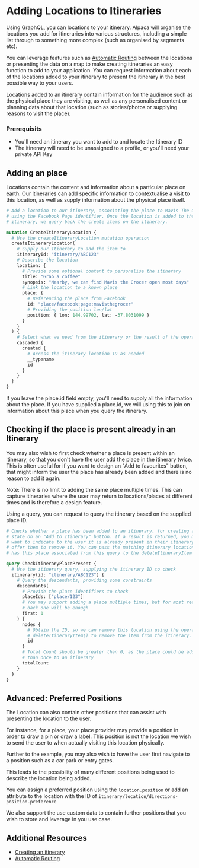 # Adding Locations to Itineraries

Using GraphQL, you can locations to your itinerary. Alpaca will organise the
locations you add for itineraries into various structures, including a simple
list through to something more complex (such as organised by segments etc).

You can leverage features such as [Automatic Routing](/topics/itinerary/Automatic%20Routing/README.md)
between the locations or presenting the data on a map to make creating
itineraries an easy function to add to your application. You can request
information about each of the locations added to your itinerary to present the
itinerary in the best possible way to your users.

Locations added to an itinerary contain information for the audience such as the
physical place they are visiting, as well as any personalised content or
planning data about that location (such as stories/photos or supplying reasons
to visit the place).

### Prerequisits

- You'll need an itinerary you want to add to and locate the Itinerary ID
- The itinerary will need to be unassigned to a profile, or you'll need your
  private API Key

## Adding an place

Locations contain the content and information about a particular place on earth.
Our itineraries can add specific information to contextualise a visit to this
location, as well as supply information about the physical place itself.

```graphql
# Add a location to our itinerary, associating the place to Mavis The Grocer
# using the Facebook Page identifier. Once the location is added to the
# itinerary, we query back the create items on the itinerary.

mutation CreateItineraryLocation {
  # Use the createItineraryLocation mutation operation
  createItineraryLocation(
    # Supply our Itinerary to add the item to
    itineraryId: "itinerary/ABC123"
    # Describe the location
    location: {
      # Provide some optional content to personalise the itinerary
      title: "Grab a coffee"
      synopsis: "Nearby, we can find Mavis the Grocer open most days"
      # Link the location to a known place
      place: {
        # Referencing the place from Facebook
        id: "place/facebook:page:mavisthegrocer"
        # Providing the position lon/lat
        position: { lon: 144.99702, lat: -37.8031099 }
      }
    }
  ) {
    # Select what we need from the itinerary or the result of the operation
    cascaded {
      created {
        # Access the itinerary location ID as needed
        __typename
        id
      }
    }
  }
}
```

If you leave the place.id field empty, you'll need to supply all the information
about the place. If you have supplied a place.id, we will using this to join on
information about this place when you query the itinerary.

## Checking if the place is present already in an Itinerary

You may also wish to first check whether a place is present within an itinerary,
so that you don't have the user add the place in the itinerary twice. This is
often useful for if you want to design an "Add to favourites" button, that might
inform the user the place has already been added and there is no reason to add
it again.

Note: There is no limit to adding the same place multiple times. This can
capture itineraries where the user may return to locations/places at different
times and is therefore a design feature.

Using a query, you can request to query the itinerary based on the supplied
place ID.

```graphql
# Checks whether a place has been added to an itinerary, for creating a button
# state on an "Add to Itinerary" button. If a result is returned, you may then
# want to indicate to the user it is already present in their itinerary, or
# offer them to remove it. You can pass the matching itinerary location ID that
# has this place associated from this query to the deleteItineraryItem operation

query CheckItineraryPlacePresent {
  # Use the itinerary query, supplying the itinerary ID to check
  itinerary(id: "itinerary/ABC123") {
    # Query the descendants, providing some constraints
    descendants(
      # Provide the place identifiers to check
      placeIds: ["place/123"]
      # You may support adding a place multiple times, but for most reading
      # back one will be enough
      first: 1
    ) {
      nodes {
        # Obtain the ID, so we can remove this location using the operation
        # deleteItineraryItem() to remove the item from the itinerary.
        id
      }
      # Total Count should be greater than 0, as the place could be added more
      # than once to an itinerary
      totalCount
    }
  }
}
```

## Advanced: Preferred Positions

The Location can also contain other positions that can assist with presenting
the location to the user.

For instance, for a place, your place provider may provide a position in order
to draw a pin or draw a label. This position is not the location we wish to
send the user to when actually visiting this location physically.

Further to the example, you may also wish to have the user first navigate to a
position such as a car park or entry gates.

This leads to the possibility of many different positions being used to describe
the location being added.

You can assign a preferred position using the `location.position` or add
an attribute to the location with the ID of
`itinerary/location/directions-position-preference`

We also support the use custom data to contain further positions that you wish
to store and leverage in you use case.

## Additional Resources

- [Creating an itinerary](/topics/itinerary/Creating%20an%20itinerary/README.md)
- [Automatic Routing](/topics/itinerary/Automatic%20Routing/README.md)
